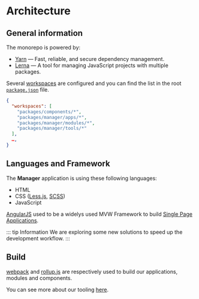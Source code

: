 # Architecture

## General information

The monorepo is powered by:

- [Yarn](https://yarnpkg.com) — Fast, reliable, and secure dependency management.
- [Lerna](https://lerna.js.org/) — A tool for managing JavaScript projects with multiple packages.

Several [workspaces](https://yarnpkg.com/lang/en/docs/workspaces/) are configured and you can find the list in the root [`package.json`](https://github.com/ovh/manager/blob/master/package.json#L7-L12) file.

```json
{
  "workspaces": [
    "packages/components/*",
    "packages/manager/apps/*",
    "packages/manager/modules/*",
    "packages/manager/tools/*"
  ],
  …,
}
```

## Languages and Framework

The **Manager** application is using these following languages:

- HTML
- CSS ([Less.js](http://lesscss.org/), [SCSS](https://sass-lang.com/))
- JavaScript

[AngularJS](https://angularjs.org/) used to be a widelys used MVW Framework to build [Single Page Applications](https://en.wikipedia.org/wiki/Single-page_application).

::: tip Information
We are exploring some new solutions to speed up the development workflow.
:::

## Build

[webpack](https://webpack.js.org/) and [rollup.js](https://rollupjs.org) are respectively used to build our applications, modules and components.

You can see more about our tooling [here](/guide/tools.md).
